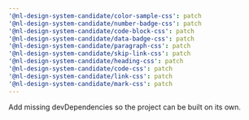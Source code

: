 ```yaml
---
'@nl-design-system-candidate/color-sample-css': patch
'@nl-design-system-candidate/number-badge-css': patch
'@nl-design-system-candidate/code-block-css': patch
'@nl-design-system-candidate/data-badge-css': patch
'@nl-design-system-candidate/paragraph-css': patch
'@nl-design-system-candidate/skip-link-css': patch
'@nl-design-system-candidate/heading-css': patch
'@nl-design-system-candidate/code-css': patch
'@nl-design-system-candidate/link-css': patch
'@nl-design-system-candidate/mark-css': patch
---
```


Add missing devDependencies so the project can be built on its own.
